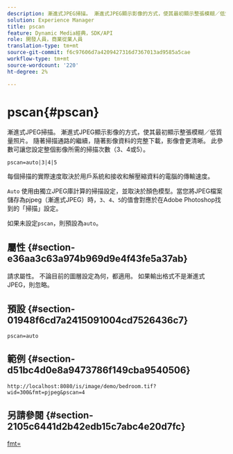 ```yaml
---
description: 漸進式JPEG掃描。 漸進式JPEG顯示影像的方式，使其最初顯示整張模糊／低質量照片。 隨著掃描通路的繼續，隨著影像資料的完整下載，影像會更清晰。 此參數可讓您設定整個影像所需的掃描次數（3、4或5）。
solution: Experience Manager
title: pscan
feature: Dynamic Media經典，SDK/API
role: 開發人員，商業從業人員
translation-type: tm+mt
source-git-commit: f6c97606d7a4209427316d7367013ad9585a5cae
workflow-type: tm+mt
source-wordcount: '220'
ht-degree: 2%

---
```



# pscan{#pscan}

漸進式JPEG掃描。 漸進式JPEG顯示影像的方式，使其最初顯示整張模糊／低質量照片。 隨著掃描通路的繼續，隨著影像資料的完整下載，影像會更清晰。 此參數可讓您設定整個影像所需的掃描次數（3、4或5）。

`pscan=auto|3|4|5`

每個掃描的實際速度取決於用戶系統和接收和解壓縮資料的電腦的傳輸速度。

`Auto` 使用由獨立JPEG庫計算的掃描設定，並取決於顏色模型。當您將JPEG檔案儲存為pjpeg（漸進式JPEG）時，`3`、`4`、`5`的值會對應於在Adobe Photoshop找到的「掃描」設定。

如果未設定`pscan`，則預設為`auto`。

## 屬性 {#section-e36aa3c63a974b969d9e4f43fe5a37ab}

請求屬性。 不論目前的圖層設定為何，都適用。 如果輸出格式不是漸進式JPEG，則忽略。

## 預設 {#section-01948f6cd7a2415091004cd7526436c7}

`pscan=auto`

## 範例 {#section-d51bc4d0e8a9473786f149cba9540506}

`http://localhost:8080/is/image/demo/bedroom.tif?wid=300&fmt=pjpeg&pscan=4`

## 另請參閱 {#section-2105c6441d2b42edb15c7abc4e20d7fc}

[fmt=](../../../../../is-api/http-ref/image-serving-api-ref/c-http-protocol-reference/c-command-reference/r-is-http-fmt.md#reference-cdf10043423b45ba9fe15157fb3ae37a)

